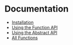 # Documentation

* [Installation](install.html)
* [Using the Function API](func.html)
* [Using the Abstract API](abstract.html)
* [All Functions](funcs.html)
